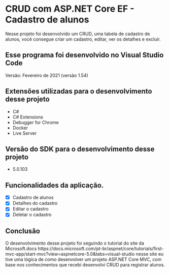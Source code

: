 <h1>CRUD com ASP.NET Core EF - Cadastro de alunos</h1>
Nesse projeto foi desenvolvido um CRUD, uma tabela de cadastro de alunos, você consegue criar um cadastro, editar, ver os detalhes e excluir.
<h2>Esse programa foi desenvolvido no Visual Studio Code</h2>
Versão: Fevereiro de 2021 (versão 1.54)
<h2>Extensões utilizadas para o desenvolvimento desse projeto</h2>

- C#
- C# Extensions
- Debugger for Chrome
- Docker
- Live Server

<h2>Versão do SDK para o desenvolvimento desse projeto</h2>

- 5.0.103

<h2>Funcionalidades da aplicação.</h2>

- [x] Cadastro de alunos
- [x] Detalhes do cadastro
- [x] Editar o cadastro
- [x] Deletar o cadastro

<h2>Conclusão</h2>
O desenvolvimento desse projeto foi seguindo o tutorial do site da Microsoft.docs https://docs.microsoft.com/pt-br/aspnet/core/tutorials/first-mvc-app/start-mvc?view=aspnetcore-5.0&tabs=visual-studio nesse site eu tive uma lógica de como desenvolver um projeto ASP.NET Core MVC, com base nos conhecimentos que recebi desenvolvi CRUD  para registrar alunos.
